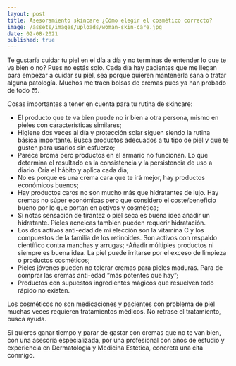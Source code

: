 ```yaml
---
layout: post
title: Asesoramiento skincare ¿Cómo elegir el cosmético correcto?
image: /assets/images/uploads/woman-skin-care.jpg
date: 02-08-2021
published: true
---
```

Te gustaría cuidar tu piel en el día a día y no terminas de entender lo que te va bien o no? Pues no estás solo. Cada día hay pacientes que me llegan para empezar a cuidar su piel, sea porque quieren mantenerla sana o tratar alguna patología. Muchos me traen bolsas de cremas pues ya han probado de todo 😳. 

Cosas importantes a tener en cuenta para tu rutina de skincare:

- El producto que te va bien puede no ir bien a otra persona, mismo en pieles con características similares;
- Higiene dos veces al día y protección solar siguen siendo la rutina básica importante. Busca productos adecuados a tu tipo de piel y que te gusten para usarlos sin esfuerzo;
- Parece broma pero productos en el armario no funcionan. Lo que determina el resultado es la consistencia y la persistencia de uso a diario. Cría el hábito y aplica cada día;
- No es porque es una crema cara que te irá mejor, hay productos económicos buenos;
- Hay productos caros no son mucho más que hidratantes de lujo. Hay cremas no súper económicas pero que considero el coste/beneficio bueno por lo que portan en activos y cosmética;
- Si notas sensación de tirantez o piel seca es buena idea añadir un hidratante. Pieles acneicas también pueden requerir hidratación. 
- Los dos activos anti-edad de mi elección son la vitamina C y los compuestos de la familia de los retinoides. Son activos con respaldo científico contra manchas y arrugas;
-Añadir múltiples productos ni siempre es buena idea. La piel puede irritarse por el exceso de limpieza o productos cosméticos; 
- Pieles jóvenes pueden no tolerar cremas para pieles maduras. Para de comprar las cremas anti-edad “más potentes que hay”;
- Productos con supuestos ingredientes mágicos que resuelven todo rápido no existen.

Los cosméticos no son medicaciones y pacientes con problema de piel muchas veces requieren tratamientos médicos. No retrase el tratamiento, busca ayuda. 

Si quieres ganar tiempo y parar de gastar con cremas que no te van bien, con una asesoría especializada, por una profesional con años de estudio y experiencia en Dermatología y Medicina Estética, concreta una cita conmigo.